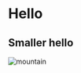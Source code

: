 # Hello
## Smaller hello

![mountain](https://images.pexels.com/photos/417173/pexels-photo-417173.jpeg?auto=compress&cs=tinysrgb&w=1260&h=750&dpr=2)

